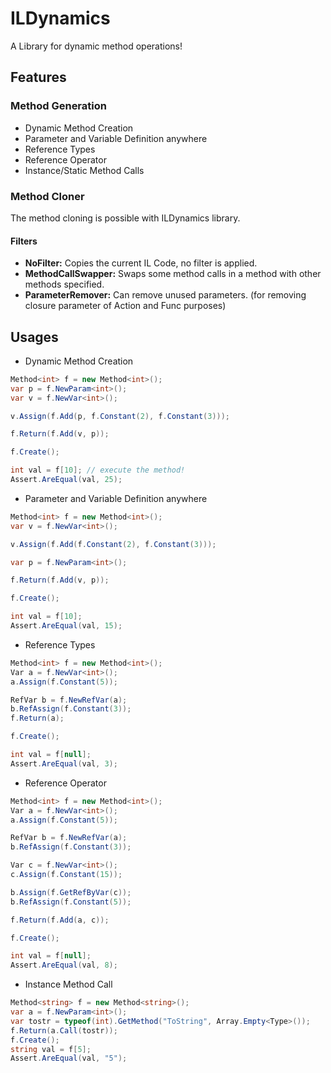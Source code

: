 # ILDynamics
A Library for dynamic method operations!

## Features

### Method Generation
- Dynamic Method Creation
- Parameter and Variable Definition anywhere 
- Reference Types
- Reference Operator
- Instance/Static Method Calls

### Method Cloner
The method cloning is possible with ILDynamics library. 
#### Filters
- **NoFilter:** Copies the current IL Code, no filter is applied.
- **MethodCallSwapper:** Swaps some method calls in a method with other methods specified.
- **ParameterRemover:** Can remove unused parameters. (for removing closure parameter of Action and Func purposes)

## Usages
- Dynamic Method Creation
```csharp
Method<int> f = new Method<int>();
var p = f.NewParam<int>();
var v = f.NewVar<int>();

v.Assign(f.Add(p, f.Constant(2), f.Constant(3)));

f.Return(f.Add(v, p));

f.Create();

int val = f[10]; // execute the method!
Assert.AreEqual(val, 25);
```

- Parameter and Variable Definition anywhere 
```csharp
Method<int> f = new Method<int>();
var v = f.NewVar<int>();

v.Assign(f.Add(f.Constant(2), f.Constant(3)));

var p = f.NewParam<int>();

f.Return(f.Add(v, p));

f.Create();

int val = f[10];
Assert.AreEqual(val, 15);
```

- Reference Types
```csharp
Method<int> f = new Method<int>();
Var a = f.NewVar<int>();
a.Assign(f.Constant(5));

RefVar b = f.NewRefVar(a);
b.RefAssign(f.Constant(3));
f.Return(a);

f.Create();

int val = f[null];
Assert.AreEqual(val, 3);
```
- Reference Operator
```csharp
Method<int> f = new Method<int>();
Var a = f.NewVar<int>();
a.Assign(f.Constant(5));

RefVar b = f.NewRefVar(a);
b.RefAssign(f.Constant(3));

Var c = f.NewVar<int>();
c.Assign(f.Constant(15));

b.Assign(f.GetRefByVar(c));
b.RefAssign(f.Constant(5));

f.Return(f.Add(a, c));

f.Create();

int val = f[null];
Assert.AreEqual(val, 8);
```
- Instance Method Call
```csharp
Method<string> f = new Method<string>();
var a = f.NewParam<int>();
var tostr = typeof(int).GetMethod("ToString", Array.Empty<Type>());
f.Return(a.Call(tostr));
f.Create();
string val = f[5];
Assert.AreEqual(val, "5");
```
